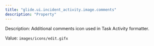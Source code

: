 ```yaml
---
title: "glide.ui.incident_activity.image.comments"
description: "Property"
---
```


Description: Additional comments icon used in Task Activity formatter.

Value: `images/icons/edit.gifx`